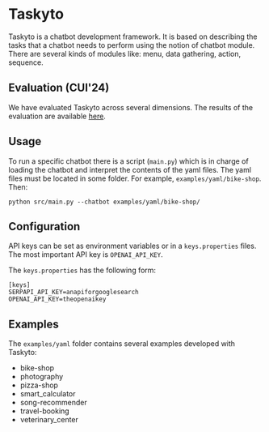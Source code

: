 # Taskyto

Taskyto is a chatbot development framework. It is based on describing the tasks that a chatbot needs to perform using the notion of chatbot module. There are several kinds of modules like: menu, data gathering, action, sequence.

## Evaluation (CUI'24)

We have evaluated Taskyto across several dimensions. The results of the evaluation are available [here](evaluation/README.md).

## Usage

To run a specific chatbot there is a script (`main.py`) which is in charge of loading the chatbot and interpret the contents of the yaml files. The yaml files must be located in some folder. For example, `examples/yaml/bike-shop`. Then:

```
python src/main.py --chatbot examples/yaml/bike-shop/
```

## Configuration

API keys can be set as environment variables or in a `keys.properties` files.
The most important API key is `OPENAI_API_KEY`.

The `keys.properties` has the following form:

```
[keys]
SERPAPI_API_KEY=anapiforgooglesearch
OPENAI_API_KEY=theopenaikey
```

## Examples

The `examples/yaml` folder contains several examples developed with Taskyto:

 * bike-shop
 * photography
 * pizza-shop  
 * smart_calculator  
 * song-recommender  
 * travel-booking  
 * veterinary_center

